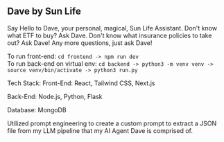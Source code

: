 ## Dave by Sun Life

Say Hello to Dave, your personal, magical, Sun Life Assistant. Don't know what ETF to buy? Ask Dave. Don't know what insurance policies to take out? Ask Dave! Any more questions, just ask Dave!

To run front-end: ```cd frontend -> npm run dev```  
To run back-end on virtual env: ```cd backend -> python3 -m venv venv -> source venv/bin/activate -> python3 run.py```

Tech Stack:
Front-End: React, Tailwind CSS, Next.js

Back-End: Node.js, Python, Flask

Database: MongoDB

Utilized prompt engineering to create a custom prompt to extract a JSON file from my LLM pipeline that my AI Agent Dave is comprised of.
